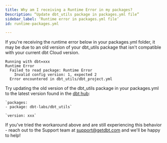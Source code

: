 ```yaml
---
title: Why am I receiving a Runtime Error in my packages?
Description: “Update dbt_utils package in packages.yml file”
sidebar_label: ‘Runtime error in packages.yml file’
id: runtime-packages.yml

---
```


If you're receiving the runtime error below in your packages.yml folder, it may be due to an old version of your dbt_utils package that isn't compatible with your current dbt Cloud version.

```
Running with dbt=xxx
Runtime Error
  Failed to read package: Runtime Error
    Invalid config version: 1, expected 2  
  Error encountered in dbt_utils/dbt_project.yml
  ```

Try updating the old version of the dbt_utils package in your packages.yml to the latest version found in the [dbt hub](https://hub.getdbt.com/dbt-labs/dbt_utils/latest/):

```
`packages:
- package: dbt-labs/dbt_utils`

`version: xxx`
```

If you've tried the workaround above and are still experiencing this behavior - reach out to the Support team at support@getdbt.com and we'll be happy to help!

